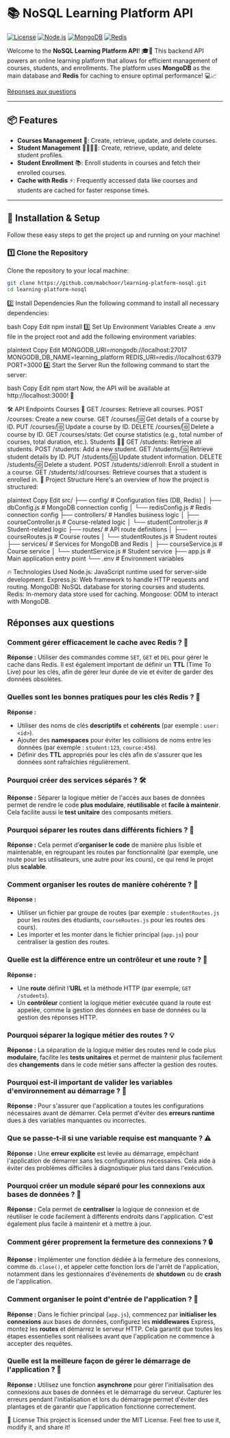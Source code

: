 # 📚 NoSQL Learning Platform API

[![License](https://img.shields.io/badge/license-MIT-blue.svg)](https://opensource.org/licenses/MIT)
[![Node.js](https://img.shields.io/badge/Node.js-v14.x-green.svg)](https://nodejs.org/)
[![MongoDB](https://img.shields.io/badge/MongoDB-v4.2-green.svg)](https://www.mongodb.com/)
[![Redis](https://img.shields.io/badge/Redis-v6.0-green.svg)](https://redis.io/)

Welcome to the **NoSQL Learning Platform API**! 🎓🚀 This backend API powers an online learning platform that allows for efficient management of courses, students, and enrollments. The platform uses **MongoDB** as the main database and **Redis** for caching to ensure optimal performance! 💻📈

[Réponses aux questions](#réponses-aux-questions)

---

## 📦 Features

- **Courses Management** 📝: Create, retrieve, update, and delete courses.
- **Student Management** 👩‍🎓👨‍🎓: Create, retrieve, update, and delete student profiles.
- **Student Enrollment** 📚: Enroll students in courses and fetch their enrolled courses.
- **Cache with Redis** ⚡: Frequently accessed data like courses and students are cached for faster response times.

---

## 🚀 Installation & Setup

Follow these easy steps to get the project up and running on your machine!

### 1️⃣ Clone the Repository

Clone the repository to your local machine:

```bash
git clone https://github.com/mabchoor/learning-platform-nosql.git
cd learning-platform-nosql
```

2️⃣ Install Dependencies
Run the following command to install all necessary dependencies:

bash
Copy
Edit
npm install
3️⃣ Set Up Environment Variables
Create a .env file in the project root and add the following environment variables:

plaintext
Copy
Edit
MONGODB_URI=mongodb://localhost:27017
MONGODB_DB_NAME=learning_platform
REDIS_URI=redis://localhost:6379
PORT=3000
4️⃣ Start the Server
Run the following command to start the server:

bash
Copy
Edit
npm start
Now, the API will be available at http://localhost:3000! 🎉

🛠️ API Endpoints
Courses 📘
GET /courses: Retrieve all courses.
POST /courses: Create a new course.
GET /courses/:id: Get details of a course by ID.
PUT /courses/:id: Update a course by ID.
DELETE /courses/:id: Delete a course by ID.
GET /courses/stats: Get course statistics (e.g., total number of courses, total duration, etc.).
Students 🧑‍🎓
GET /students: Retrieve all students.
POST /students: Add a new student.
GET /students/:id: Retrieve student details by ID.
PUT /students/:id: Update student information.
DELETE /students/:id: Delete a student.
POST /students/:id/enroll: Enroll a student in a course.
GET /students/:id/courses: Retrieve courses that a student is enrolled in.
🔧 Project Structure
Here's an overview of how the project is structured:

plaintext
Copy
Edit
src/
├── config/ # Configuration files (DB, Redis)
│ ├── dbConfig.js # MongoDB connection config
│ └── redisConfig.js # Redis connection config
├── controllers/ # Handles business logic
│ ├── courseController.js # Course-related logic
│ └── studentController.js # Student-related logic
├── routes/ # API route definitions
│ ├── courseRoutes.js # Course routes
│ └── studentRoutes.js # Student routes
├── services/ # Services for MongoDB and Redis
│ ├── courseService.js # Course service
│ └── studentService.js # Student service
├── app.js # Main application entry point
└── .env # Environment variables

🔥 Technologies Used
Node.js: JavaScript runtime used for server-side development.
Express.js: Web framework to handle HTTP requests and routing.
MongoDB: NoSQL database for storing courses and students.
Redis: In-memory data store used for caching.
Mongoose: ODM to interact with MongoDB.

## Réponses aux questions

### Comment gérer efficacement le cache avec Redis ? 🤔

**Réponse :** Utiliser des commandes comme `SET`, `GET` et `DEL` pour gérer le cache dans Redis. Il est également important de définir un **TTL** (Time To Live) pour les clés, afin de gérer leur durée de vie et éviter de garder des données obsolètes.

### Quelles sont les bonnes pratiques pour les clés Redis ? 🔑

**Réponse :**

- Utiliser des noms de clés **descriptifs** et **cohérents** (par exemple : `user:<id>`).
- Ajouter des **namespaces** pour éviter les collisions de noms entre les données (par exemple : `student:123`, `course:456`).
- Définir des **TTL** appropriés pour les clés afin de s'assurer que les données sont rafraîchies régulièrement.

### Pourquoi créer des services séparés ? 🛠️

**Réponse :** Séparer la logique métier de l'accès aux bases de données permet de rendre le code **plus modulaire**, **réutilisable** et **facile à maintenir**. Cela facilite aussi le **test unitaire** des composants métiers.

### Pourquoi séparer les routes dans différents fichiers ? 📂

**Réponse :** Cela permet d’**organiser le code** de manière plus lisible et maintenable, en regroupant les routes par fonctionnalité (par exemple, une route pour les utilisateurs, une autre pour les cours), ce qui rend le projet plus **scalable**.

### Comment organiser les routes de manière cohérente ? 📍

**Réponse :**

- Utiliser un fichier par groupe de routes (par exemple : `studentRoutes.js` pour les routes des étudiants, `courseRoutes.js` pour les routes des cours).
- Les importer et les monter dans le fichier principal (`app.js`) pour centraliser la gestion des routes.

### Quelle est la différence entre un contrôleur et une route ? 🔄

**Réponse :**

- Une **route** définit l’**URL** et la méthode HTTP (par exemple, `GET /students`).
- Un **contrôleur** contient la logique métier exécutée quand la route est appelée, comme la gestion des données en base de données ou la gestion des réponses HTTP.

### Pourquoi séparer la logique métier des routes ? 💡

**Réponse :** La séparation de la logique métier des routes rend le code plus **modulaire**, facilite les **tests unitaires** et permet de maintenir plus facilement des **changements** dans le code métier sans affecter la gestion des routes.

### Pourquoi est-il important de valider les variables d'environnement au démarrage ? 🛑

**Réponse :** Pour s'assurer que l'application a toutes les configurations nécessaires avant de démarrer. Cela permet d'éviter des **erreurs runtime** dues à des variables manquantes ou incorrectes.

### Que se passe-t-il si une variable requise est manquante ? ⚠️

**Réponse :** Une **erreur explicite** est levée au démarrage, empêchant l'application de démarrer sans les configurations nécessaires. Cela aide à éviter des problèmes difficiles à diagnostiquer plus tard dans l'exécution.

### Pourquoi créer un module séparé pour les connexions aux bases de données ? 🔌

**Réponse :** Cela permet de **centraliser** la logique de connexion et de réutiliser le code facilement à différents endroits dans l'application. C'est également plus facile à maintenir et à mettre à jour.

### Comment gérer proprement la fermeture des connexions ? 🔒

**Réponse :** Implémenter une fonction dédiée à la fermeture des connexions, comme `db.close()`, et appeler cette fonction lors de l'arrêt de l'application, notamment dans les gestionnaires d'événements de **shutdown** ou de **crash** de l'application.

### Comment organiser le point d'entrée de l'application ? 🏁

**Réponse :** Dans le fichier principal (`app.js`), commencez par **initialiser les connexions** aux bases de données, configurez les **middlewares** Express, montez les **routes** et démarrez le serveur HTTP. Cela garantit que toutes les étapes essentielles sont réalisées avant que l'application ne commence à accepter des requêtes.

### Quelle est la meilleure façon de gérer le démarrage de l'application ? 🚀

**Réponse :** Utilisez une fonction **asynchrone** pour gérer l'initialisation des connexions aux bases de données et le démarrage du serveur. Capturer les erreurs pendant l'initialisation et lors du démarrage permet d'éviter des plantages et de garantir que l'application fonctionne correctement.

📝 License
This project is licensed under the MIT License. Feel free to use it, modify it, and share it!
